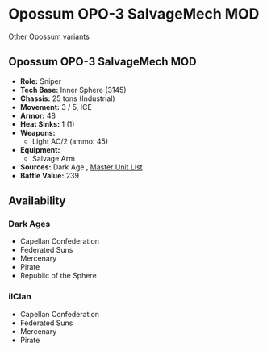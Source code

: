 # Opossum OPO-3 SalvageMech MOD 

[Other Opossum variants](../opossum.md) 

## Opossum OPO-3 SalvageMech MOD 

- **Role:** Sniper 
- **Tech Base:** Inner Sphere (3145) 
- **Chassis:** 25 tons (Industrial) 
- **Movement:** 3 / 5, ICE 
- **Armor:** 48 
- **Heat Sinks:** 1 (1) 
- **Weapons:** 
  - Light AC/2 (ammo: 45) 
- **Equipment:** 
  - Salvage Arm 
- **Sources:** Dark Age , [Master Unit List](http://masterunitlist.info/Unit/Details/7848) 
- **Battle Value:** 239 

## Availability 

### Dark Ages 

- Capellan Confederation 
- Federated Suns 
- Mercenary 
- Pirate 
- Republic of the Sphere 

### ilClan 

- Capellan Confederation 
- Federated Suns 
- Mercenary 
- Pirate 

